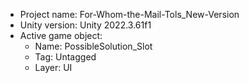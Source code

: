<!-- UNITY CODE ASSIST INSTRUCTIONS START -->
- Project name: For-Whom-the-Mail-Tols_New-Version
- Unity version: Unity 2022.3.61f1
- Active game object:
  - Name: PossibleSolution_Slot
  - Tag: Untagged
  - Layer: UI
<!-- UNITY CODE ASSIST INSTRUCTIONS END -->